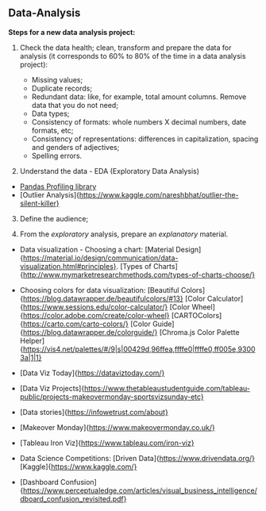 ## Data-Analysis

**Steps for a new data analysis project:**
1. Check the data health; clean, transform and prepare the data for analysis (it corresponds to 60% to 80% of the time in a data analysis project):
    * Missing values;
    * Duplicate records;
    * Redundant data: like, for example, total amount columns. Remove data that you do not need;
    * Data types;
    * Consistency of formats: whole numbers X decimal numbers, date formats, etc;
    * Consistency of representations: differences in capitalization, spacing and genders of adjectives;
    * Spelling errors.

2. Understand the data - EDA (Exploratory Data Analysis)

* [Pandas Profiling library](https://github.com/letyrobueno/Data-Analysis/blob/master/EDA-pandas-profiling.py)
* [Outlier Analysis]{https://www.kaggle.com/nareshbhat/outlier-the-silent-killer}

3. Define the audience;

4. From the *exploratory* analysis, prepare an *explanatory* material.

* Data visualization - Choosing a chart: 
[Material Design]{https://material.io/design/communication/data-visualization.html#principles}. 
[Types of Charts]{http://www.mymarketresearchmethods.com/types-of-charts-choose/}

* Choosing colors for data visualization:
[Beautiful Colors]{https://blog.datawrapper.de/beautifulcolors/#13}
[Color Calculator]{https://www.sessions.edu/color-calculator/}
[Color Wheel]{https://color.adobe.com/create/color-wheel}
[CARTOColors]{https://carto.com/carto-colors/}
[Color Guide]{https://blog.datawrapper.de/colorguide/}
[Chroma.js Color Palette Helper]{https://vis4.net/palettes/#/9|s|00429d,96ffea,ffffe0|ffffe0,ff005e,93003a|1|1}

* [Data Viz Today]{https://dataviztoday.com/}
* [Data Viz Projects]{https://www.thetableaustudentguide.com/tableau-public/projects-makeovermonday-sportsvizsunday-etc}
* [Data stories]{https://infowetrust.com/about}
* [Makeover Monday]{https://www.makeovermonday.co.uk/}
* [Tableau Iron Viz]{https://www.tableau.com/iron-viz}

* Data Science Competitions: 
[Driven Data]{https://www.drivendata.org/} 
[Kaggle]{https://www.kaggle.com/}

* [Dashboard Confusion]{https://www.perceptualedge.com/articles/visual_business_intelligence/dboard_confusion_revisited.pdf}